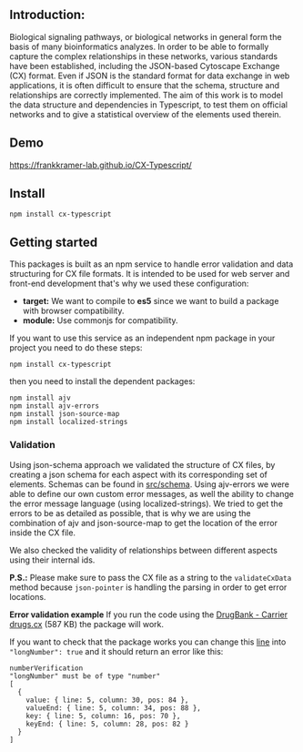 ## Introduction:
Biological signaling pathways, or biological networks in general form the basis of many bioinformatics
analyzes. In order to be able to formally capture the complex relationships in these networks, various
standards have been established, including the JSON-based Cytoscape Exchange (CX) format. Even if JSON
is the standard format for data exchange in web applications, it is often difficult to ensure that the schema,
structure and relationships are correctly implemented. The aim of this work is to model the data structure and
dependencies in Typescript, to test them on official networks and to give a statistical overview of the
elements used therein.

## Demo
https://frankkramer-lab.github.io/CX-Typescript/

## Install
```
npm install cx-typescript
```

## Getting started
This packages is built as an npm service to handle error validation and data structuring for CX file formats.
It is intended to be used for web server and front-end development that's why we used these configuration:

- **target:** We want to compile to **es5** since we want to build a package with browser compatibility.
- **module:** Use commonjs for compatibility.

If you want to use this service as an independent npm package in your project you need to do these steps:
```
npm install cx-typescript
```
then you need to install the dependent packages:
```
npm install ajv
npm install ajv-errors
npm install json-source-map
npm install localized-strings
```

### Validation 
Using json-schema approach we validated the structure of CX files, by creating a json schema for each aspect with its corresponding set of elements.
Schemas can be found in [src/schema](https://github.com/frankkramer-lab/CX-Typescript/tree/main/src/schema).
Using ajv-errors we were able to define our own custom error messages, as well the ability to change the error message language (using localized-strings).
We tried to get the errors to be as detailed as possible, that is why we are using the combination of ajv and json-source-map to get the location of the error inside the CX file.

We also checked the validity of relationships between different aspects using their internal ids.

**P.S.:** Please make sure to pass the CX file as a string to the `validateCxData` method because `json-pointer` is handling the parsing in order to get error locations.
 
**Error validation example**
If you run the code using the [DrugBank - Carrier drugs.cx](https://github.com/frankkramer-lab/CX-Typescript/blob/main/test/networks/DrugBank%20-%20Carrier%20drugs.cx)  (587 KB) the package will work.

If you want to check that the package works you can change this [line](https://github.com/frankkramer-lab/CX-Typescript/blob/main/test/networks/DrugBank%20-%20Carrier%20drugs.cx#L5) into `"longNumber": true` and it should return an error like this:

```
numberVerification
"longNumber" must be of type "number"
[
  {
    value: { line: 5, column: 30, pos: 84 },
    valueEnd: { line: 5, column: 34, pos: 88 },
    key: { line: 5, column: 16, pos: 70 },
    keyEnd: { line: 5, column: 28, pos: 82 }
  }
]
```
